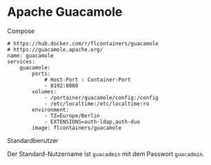 # Apache Guacamole

Compose

```
# https://hub.docker.com/r/flcontainers/guacamole
# https://guacamole.apache.org/
name: guacamole
services:
    guacamole:
        ports:
            # Host-Port : Container-Port
            - 8192:8080
        volumes:
            - /portainer/guacamole/config:/config
            - /etc/localtime:/etc/localtime:ro
        environment:
            - TZ=Europe/Berlin
            - EXTENSIONS=auth-ldap,auth-duo
        image: flcontainers/guacamole
```

Standardbenutzer

Der Standard-Nutzername ist ``guacadmin`` mit dem Passwort ``guacadmin``.
